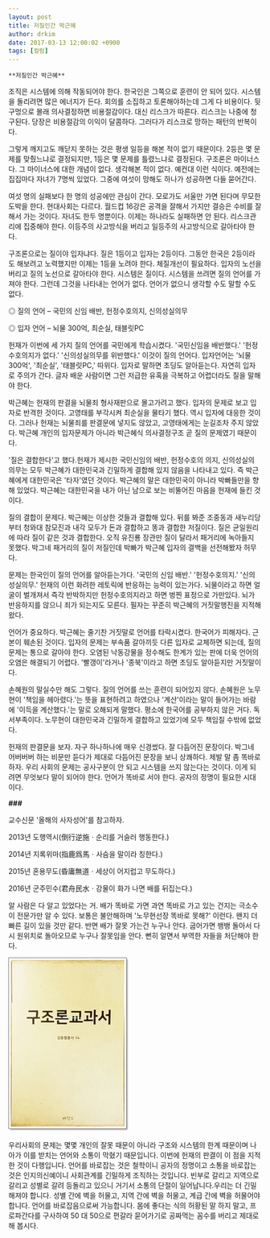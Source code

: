 ```yaml
---
layout: post
title: 저질인간 박근혜
author: drkim
date: 2017-03-13 12:00:02 +0900
tags: [컬럼]
---
```

 


    **저질인간 박근혜**

  


조직은 시스템에 의해 작동되어야 한다. 한국인은 그쪽으로 훈련이 안 되어 있다. 시스템을 돌리려면 많은 에너지가 든다. 회의를 소집하고 토론해야하는데 그게 다 비용이다. 뒷구멍으로 몰래 의사결정하면 비용절감이다. 대신 리스크가 따른다. 리스크는 나중에 청구된다. 당장은 비용절감의 이익이 달콤하다. 그러다가 리스크로 망하는 패턴의 반복이다. 

  


그렇게 깨지고도 깨닫지 못하는 것은 평생 일등을 해본 적이 없기 때문이다. 2등은 몇 문제를 맞췄느냐로 결정되지만, 1등은 몇 문제를 틀렸느냐로 결정된다. 구조론은 마이너스다. 그 마이너스에 대한 개념이 없다. 생각해본 적이 없다. 예컨대 이런 식이다. 예전에는 집집마다 자녀가 7명씩 있었다. 그중에 여섯이 망해도 하나가 성공하면 다들 묻어간다. 

  


여섯 명의 실패보다 한 명의 성공에만 관심이 간다. 모로가도 서울만 가면 된다며 무모한 도박을 한다. 현대사회는 다르다. 월드컵 16강은 공격을 잘해서 가지만 결승은 수비를 잘해서 가는 것이다. 자녀도 한두 명뿐이다. 이제는 하나라도 실패하면 안 된다. 리스크관리에 집중해야 한다. 이등주의 사고방식을 버리고 일등주의 사고방식으로 갈아타야 한다. 

  


구조론으로는 질이야 입자냐다. 질은 1등이고 입자는 2등이다. 그동안 한국은 2등이라도 해보려고 노력했지만 이제는 1등을 노려야 한다. 체질개선이 필요하다. 입자의 노선을 버리고 질의 노선으로 갈아타야 한다. 시스템은 질이다. 시스템을 쓰려면 질의 언어를 가져야 한다. 그런데 그것을 나타내는 언어가 없다. 언어가 없으니 생각할 수도 말할 수도 없다. 

  


◎ 질의 언어 – 국민의 신임 배반, 헌정수호의지, 신의성실의무  
      
◎ 입자 언어 – 뇌물 300억, 최순실, 태블릿PC 

  


헌재가 이번에 세 가지 질의 언어를 국민에게 학습시켰다. '국민신임을 배반했다.' '헌정수호의지가 없다.' '신의성실의무를 위반했다.' 이것이 질의 언어다. 입자언어는 '뇌물 300억', '최순실', '태블릿PC,' 따위다. 입자로 말하면 초딩도 알아듣는다. 자연히 입자로 주의가 간다. 글자 배운 사람이면 그런 저급한 유혹을 극복하고 어렵더라도 질을 말해야 한다.

  


박근혜는 헌재의 판결을 뇌물죄 형사재판으로 몰고가려고 했다. 입자의 문제로 보고 입자로 반격한 것이다. 고영태를 부각시켜 최순실을 물타기 했다. 역시 입자에 대응한 것이다. 그러나 헌재는 뇌물죄를 판결문에 넣지도 않았고, 고영태에게는 눈길조차 주지 않았다. 박근혜 개인의 입자문제가 아니라 박근혜식 의사결정구조 곧 질의 문제였기 때문이다.

  


'질은 결합한다'고 했다.헌재가 제시한 국민신임의 배반, 헌정수호의 의지, 신의성실의 의무는 모두 박근혜가 대한민국과 긴밀하게 결합해 있지 않음을 나타내고 있다. 즉 박근혜에게 대한민국은 '타자'였던 것이다. 박근혜의 말은 대한민국이 아니라 박빠들만을 향해 있었다. 박근혜는 대한민국을 내가 아닌 남으로 보는 비뚤어진 마음을 헌재에 들킨 것이다.

  


질의 결합이 문제다. 박근혜는 이상한 것들과 결합해 있다. 뒤를 봐준 조중동과 새누리당부터 청와대 참모진과 내각 모두가 돈과 결합하고 똥과 결합한 저질이다. 질은 균일원리에 따라 질이 같은 것과 결합한다. 오직 유진룡 장관만 질이 달라서 패거리에 녹아들지 못했다. 박그네 패거리의 질이 저질인데 박빠가 박근혜 입자의 결백을 선전해봤자 허무다.

  


문제는 한국인이 질의 언어를 알아듣는가다. '국민의 신임 배반.' '헌정수호의지.' '신의성실의무.' 헌재의 이런 화려한 레토릭에 반응하는 능력이 있는가다. 뇌물이라고 하면 얼굴이 벌개져서 즉각 반박하지만 헌정수호의지라고 하면 벙찐 표정으로 가만있다. 뇌가 반응하지를 않으니 죄가 되는지도 모른다. 필자는 꾸준히 박근혜의 거짓말행진을 지적해 왔다. 

  


언어가 중요하다. 박근혜는 줄기찬 거짓말로 언어를 타락시켰다. 한국어가 피해자다. 근본이 훼손된 것이다. 입자의 문제는 부속품 갈아끼듯 다른 입자로 교체하면 되는데, 질의 문제는 통으로 갈아야 한다. 오염된 낙동강물을 정수해도 한계가 있는 판에 더욱 언어의 오염은 해결되기 어렵다. '빨갱이'라거나 '종북'이라고 하면 초딩도 알아듣지만 거짓말이다. 

  


손혜원의 말실수만 해도 그렇다. 질의 언어를 쓰는 훈련이 되어있지 않다. 손혜원은 노무현이 '책임을 헤아렸다.'는 뜻을 표현하려고 하였으나 '계산'이라는 말이 들어가는 바람에 '이득을 계산했다.'는 말로 오해되게 말했다. 평소에 한국어를 공부하지 않은 거다. 독서부족이다. 노무현이 대한민국과 긴밀하게 결합하고 있었기에 모두 책임질 수밖에 없었다.

  


헌재의 판결문을 보자. 자구 하나하나에 매우 신경썼다. 잘 다듬어진 문장이다. 박그네 어버버버 하는 비문만 듣다가 제대로 다듬어진 문장을 보니 상쾌하다. 제발 말 좀 똑바로 하자. 우리 사회의 문제는 공사구분이 안 되고 시스템을 쓰지 않는다는 것이다. 이게 되려면 무엇보다 말이 되어야 한다. 언어가 똑바로 서야 한다. 공자의 정명이 필요한 시대이다. 

  


 **###**

  


교수신문 '올해의 사자성어'를 참고하자.



2013년 도행역시(倒行逆施ㆍ순리를 거슬러 행동한다.)

2014년 지록위마(指鹿爲馬ㆍ사슴을 말이라 칭한다.)

2015년 혼용무도(昏庸無道ㆍ세상이 어지럽고 무도하다.)

2016년 군주민수(君舟民水ㆍ강물이 화가 나면 배를 뒤집는다.)

  


알 사람은 다 알고 있었다는 거. 배가 똑바로 가면 과연 똑바로 가고 있는 건지는 극소수이 전문가만 알 수 있다. 보통은 불안해하며 '노무현선장 똑바로 못해?' 이런다. 왠지 더 빠른 길이 있을 것만 같다. 반면 배가 잘못 가는건 누구나 안다. 굽어가면 뱅뱅 돌아서 다시 원위치로 돌아오므로 누구나 잘못임을 안다. 뻔히 알면서 부역한 자들을 처단해야 한다.

  


  



 ![](/files/attach/images/199/298/819/20170108_234810.jpg) 

  


우리사회의 문제는 몇몇 개인의 잘못 때문이 아니라 구조와 시스템의 한계 때문이며 나아가 이를 받치는 언어와 소통이 막혔기 때문입니다. 이번에 헌재의 판결이 이 점을 지적한 것이 다행입니다. 언어를 바로잡는 것은 철학이니 공자의 정명이고 소통을 바로잡는 것은 인지의신예이니 사회관계를 긴밀하게 조직하는 것입니다. 빈부로 갈리고 지역으로 갈리고 성별로 갈려 등돌리고 있으니 거기서 소통의 단절이 일어납니다.우리는 더 긴밀해져야 합니다. 성별 간에 벽을 허물고, 지역 간에 벽을 허물고, 계급 간에 벽을 허물어야 합니다. 언어를 바로잡음으로써 가능합니다. 몸에 좋다는 식의 허황된 말 하지 말고, 프로파간다를 구사하여 50 대 50으로 편갈라 묻어가기로 공짜먹는 꼼수를 버리고 제대로 해 봅시다.